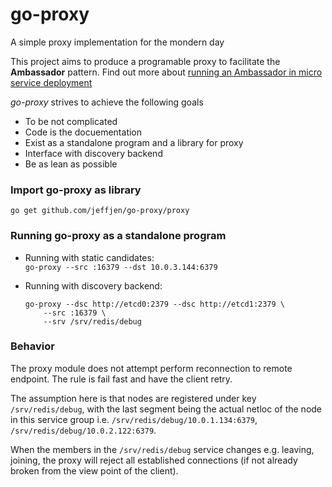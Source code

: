 # go-proxy
A simple proxy implementation for the mondern day

This project aims to produce a programable proxy to facilitate the
**Ambassador** pattern.  Find out more about [running an Ambassador in micro
service deployment](https://github.com/jeffjen/ambd)

*go-proxy* strives to achieve the following goals
- To be not complicated
- Code is the docuementation
- Exist as a standalone program and a library for proxy
- Interface with discovery backend
- Be as lean as possible

### Import go-proxy as library
`go get github.com/jeffjen/go-proxy/proxy`

### Running go-proxy as a standalone program
- Running with static candidates:  
    `go-proxy --src :16379 --dst 10.0.3.144:6379`

- Running with discovery backend:  
    ```
    go-proxy --dsc http://etcd0:2379 --dsc http://etcd1:2379 \
        --src :16379 \
        --srv /srv/redis/debug
    ```

### Behavior
The proxy module does not attempt perform reconnection to remote endpoint.
The rule is fail fast and have the client retry.

The assumption here is that nodes are registered under key `/srv/redis/debug`,
with the last segment being the actual netloc of the node in this service
group i.e. `/srv/redis/debug/10.0.1.134:6379`, `/srv/redis/debug/10.0.2.122:6379`.

When the members in the `/srv/redis/debug` service changes e.g. leaving,
joining, the proxy will reject all established connections (if not already
broken from the view point of the client).

